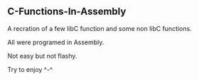 ## C-Functions-In-Assembly


A recration of a few libC function and some non libC functions.

All were programed in Assembly.

Not easy but not flashy.

Try to enjoy ^-^
